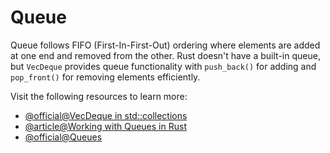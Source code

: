 # Queue

Queue follows FIFO (First-In-First-Out) ordering where elements are added at one end and removed from the other. Rust doesn't have a built-in queue, but `VecDeque` provides queue functionality with `push_back()` for adding and `pop_front()` for removing elements efficiently.

Visit the following resources to learn more:

- [@official@VecDeque in std::collections](https://doc.rust-lang.org/std/collections/struct.VecDeque.html)
- [@article@Working with Queues in Rust](https://basillica.medium.com/working-with-queues-in-rust-5a5afe82da46)
- [@official@Queues](https://docs.rs/queues/latest/queues/)
